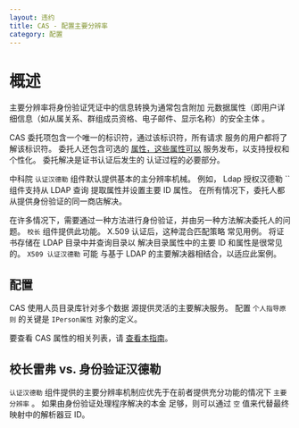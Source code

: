 ```yaml
---
layout: 违约
title: CAS - 配置主要分辨率
category: 配置
---
```


# 概述
主要分辨率将身份验证凭证中的信息转换为通常包含附加 元数据属性（即用户详细信息（如从属关系、群组成员资格、电子邮件、显示名称）的安全主体 。

CAS 委托项包含一个唯一的标识符，通过该标识符，所有请求 服务的用户都将了解该标识符。 委托人还包含可选的 [属性，这些属性可以](../integration/Attribute-Release.html) 服务发布，以支持授权和个性化。 委托解决是证书认证后发生的 认证过程的必要部分。

中科院 `认证汉德勒` 组件默认提供基本的主分辨率机械。 例如， Ldap 授权汉德勒 `` 组件支持从 LDAP 查询 提取属性并设置主要 ID 属性。 在所有情况下，委托人都从提供身份验证的同一商店解决。

在许多情况下，需要通过一种方法进行身份验证，并由另一种方法解决委托人的问题。 `校长` 组件提供此功能。 X.509 认证后，这种混合匹配策略 常见用例。 将证书存储在 LDAP 目录中并查询目录以 解决目录属性中的主要 ID 和属性是很常见的。 `X509 认证汉德勒` 可能 与基于 LDAP 的主要解决器相结合，以适应此案例。

## 配置

CAS 使用人员目录库针对多个数据 源提供灵活的主要解决服务。 配置 `个人指导原则` 的关键是 `IPerson属性` 对象的定义。

要查看 CAS 属性的相关列表，请 [查看本指南](../configuration/Configuration-Properties.html#principal-resolution)。

## 校长雷弗 vs. 身份验证汉德勒

`认证汉德勒` 组件提供的主要分辨率机制应优先于在前者提供充分功能的情况下 `主要分辨率` 。 如果由身份验证处理程序解决的本金 足够，则可以通过 `空` 值来代替最终映射中的解析器豆 ID。

